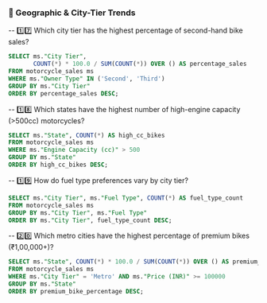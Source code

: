 ### 📌 Geographic & City-Tier Trends

-- 1️⃣7️⃣ Which city tier has the highest percentage of second-hand bike sales?
```sql
SELECT ms."City Tier", 
       COUNT(*) * 100.0 / SUM(COUNT(*)) OVER () AS percentage_sales
FROM motorcycle_sales ms
WHERE ms."Owner Type" IN ('Second', 'Third')
GROUP BY ms."City Tier"
ORDER BY percentage_sales DESC;
```

-- 1️⃣8️⃣ Which states have the highest number of high-engine capacity (>500cc) motorcycles?
```sql
SELECT ms."State", COUNT(*) AS high_cc_bikes
FROM motorcycle_sales ms
WHERE ms."Engine Capacity (cc)" > 500
GROUP BY ms."State"
ORDER BY high_cc_bikes DESC;
```

-- 1️⃣9️⃣ How do fuel type preferences vary by city tier?
```sql
SELECT ms."City Tier", ms."Fuel Type", COUNT(*) AS fuel_type_count
FROM motorcycle_sales ms
GROUP BY ms."City Tier", ms."Fuel Type"
ORDER BY ms."City Tier", fuel_type_count DESC;
```

-- 2️⃣0️⃣ Which metro cities have the highest percentage of premium bikes (₹1,00,000+)?
```sql
SELECT ms."State", COUNT(*) * 100.0 / SUM(COUNT(*)) OVER () AS premium_bike_percentage
FROM motorcycle_sales ms
WHERE ms."City Tier" = 'Metro' AND ms."Price (INR)" >= 100000
GROUP BY ms."State"
ORDER BY premium_bike_percentage DESC;
```
